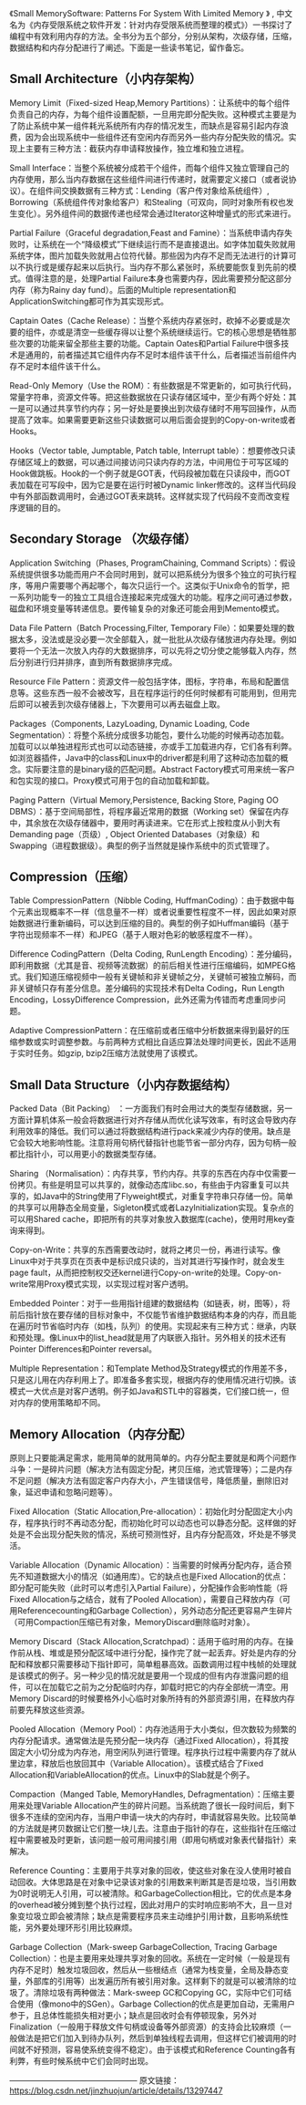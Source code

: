 
《Small MemorySoftware: Patterns For System With Limited Memory 》 , 中文名为《内存受限系统之软件开发：针对内存受限系统而整理的模式》）一书探讨了编程中有效利用内存的方法。全书分为五个部分，分别从架构，次级存储，压缩，数据结构和内存分配进行了阐述。下面是一些读书笔记，留作备忘。

 

## Small Architecture（小内存架构）

Memory Limit（Fixed-sized Heap,Memory Partitions）：让系统中的每个组件负责自己的内存，为每个组件设置配额，一旦用完即分配失败。这种模式主要是为了防止系统中某一组件耗光系统所有内存的情况发生，而缺点是容易引起内存浪费，因为会出现系统中一些组件还有空闲内存而另外一些内存分配失败的情况。实现上主要有三种方法：截获内存申请释放操作，独立堆和独立进程。

Small Interface：当整个系统被分成若干个组件，而每个组件又独立管理自己的内存使用，那么当内存数据在这些组件间进行传递时，就需要定义接口（或者说协议）。在组件间交换数据有三种方式：Lending（客户传对象给系统组件）, Borrowing（系统组件传对象给客户）和Stealing（可双向，同时对象所有权也发生变化）。另外组件间的数据传递也经常会通过Iterator这种增量式的形式来进行。

Partial Failure（Graceful degradation,Feast and Famine）：当系统申请内存失败时，让系统在一个“降级模式”下继续运行而不是直接退出。如字体加载失败就用系统字体，图片加载失败就用占位符代替。那些因为内存不足而无法进行的计算可以不执行或是缓存起来以后执行。当内存不那么紧张时，系统要能恢复到先前的模式。值得注意的是，处理Partial Failure本身也需要内存，因此需要预分配这部分内存（称为Rainy day fund）。后面的Multiple representation和ApplicationSwitching都可作为其实现形式。

Captain Oates（Cache Release）：当整个系统内存紧张时，砍掉不必要或是次要的组件，亦或是清空一些缓存得以让整个系统继续运行。它的核心思想是牺牲那些次要的功能来留全那些主要的功能。Captain Oates和Partial Failure中很多技术是通用的，前者描述其它组件内存不足时本组件该干什么，后者描述当前组件内存不足时本组件该干什么。

Read-Only Memory（Use the ROM）：有些数据是不常更新的，如可执行代码，常量字符串，资源文件等。把这些数据放在只读存储区域中，至少有两个好处：其一是可以通过共享节约内存；另一好处是要换出到次级存储时不用写回操作，从而提高了效率。如果需要更新这些只读数据可以用后面会提到的Copy-on-write或者Hooks。

Hooks（Vector table, Jumptable, Patch table, Interrupt table）：想要修改只读存储区域上的数据，可以通过间接访问只读内存的方法，中间用位于可写区域的Hook做跳板。Hook的一个例子就是GOT表，代码段被加载在只读段中，而GOT表加载在可写段中，因为它是要在运行时被Dynamic linker修改的。这样当代码段中有外部函数调用时，会通过GOT表来跳转。这样就实现了代码段不变而改变程序逻辑的目的。

 

## Secondary Storage （次级存储）

Application Switching（Phases, ProgramChaining, Command Scripts）：假设系统提供很多功能而用户不会同时用到，就可以把系统分为很多个独立的可执行程序，等用户需要哪个再起哪个，每次只运行一个。这类似于Unix命令的哲学，把一系列功能专一的独立工具组合连接起来完成强大的功能。程序之间可通过参数，磁盘和环境变量等转递信息。要传输复杂的对象还可能会用到Memento模式。

Data File Pattern（Batch Processing,Filter, Temporary File）：如果要处理的数据太多，没法或是没必要一次全部载入，就一批批从次级存储放进内存处理。例如要将一个无法一次放入内存的大数据排序，可以先将之切分使之能够载入内存，然后分别进行归并排序，直到所有数据排序完成。

Resource File Pattern：资源文件一般包括字体，图标，字符串，布局和配置信息等。这些东西一般不会被改写，且在程序运行的任何时候都有可能用到，但用完后即可以被丢到次级存储器上，下次要用可以再去磁盘上取。

Packages（Components, LazyLoading, Dynamic Loading, Code Segmentation）：将整个系统分成很多功能包，要什么功能的时候再动态加载。加载可以以单独进程形式也可以动态链接，亦或手工加载进内存，它们各有利弊。如浏览器插件，Java中的class和Linux中的driver都是利用了这种动态加载的概念。实际要注意的是binary级的匹配问题。Abstract Factory模式可用来统一客户和包实现的接口。Proxy模式可用于包的自动加载和卸载。

Paging Pattern（Virtual Memory,Persistence, Backing Store, Paging OO DBMS）：基于空间局部性，将程序最近常用的数据（Working set）保留在内存中，其余放在次级存储器中，要用时再读进来。它在形式上按粒度从小到大有Demanding page（页级）, Object Oriented Databases（对象级）和Swapping（进程数据级）。典型的例子当然就是操作系统中的页式管理了。

 

## Compression（压缩）

Table CompressionPattern（Nibble Coding, HuffmanCoding）：由于数据中每个元素出现概率不一样（信息量不一样）或者说重要性程度不一样，因此如果对原始数据进行重新编码，可以达到压缩的目的。典型的例子如Huffman编码（基于字符出现频率不一样）和JPEG（基于人眼对色彩的敏感程度不一样）。

Difference CodingPattern（Delta Coding, RunLength Encoding）：差分编码，即利用数据（尤其是音、视频等流数据）的前后相关性进行压缩编码，如MPEG格式。我们知道压缩视频中一般有关键帧和非关键帧之分，关键帧可被独立解码，而非关键帧只存有差分信息。差分编码的实现技术有Delta Coding，Run Length Encoding，LossyDifference Compression，此外还需为传错而考虑重同步问题。

Adaptive CompressionPattern：在压缩前或者压缩中分析数据来得到最好的压缩参数或实时调整参数。与前两种方式相比自适应算法处理时间更长，因此不适用于实时任务。如gzip, bzip2压缩方法就使用了该模式。

 

## Small Data Structure（小内存数据结构）

Packed Data（Bit Packing） ：一方面我们有时会用过大的类型存储数据，另一方面计算机体系一般会将数据进行对齐存储从而优化读写效率，有时这会导致内存利用效率的降低。我们可以通过将数据结构进行pack来减少内存的使用。缺点是它会较大地影响性能。注意将用句柄代替指针也能节省一部分内存，因为句柄一般都比指针小，可以用更小的数据类型存储。

Sharing （Normalisation）：内存共享，节约内存。共享的东西在内存中仅需要一份拷贝。有些是明显可以共享的，就像动态库libc.so，有些由于内容重复可以共享的，如Java中的String使用了Flyweight模式，对重复字符串只存储一份。简单的共享可以用静态全局变量，Sigleton模式或者LazyInitialization实现。复杂点的可以用Shared cache，即把所有的共享对象放入数据库(cache)，使用时用key查询来得到。

Copy-on-Write：共享的东西需要改动时，就将之拷贝一份，再进行读写。像Linux中对于共享页在页表中是标识成只读的，当对其进行写操作时，就会发生page fault，从而把控制权交还kernel进行Copy-on-write的处理。Copy-on-write常用Proxy模式实现，以实现过程对客户透明。

Embedded Pointer：对于一些用指针组建的数据结构（如链表，树，图等），将前后指针放在要存储的目标对象中，不仅能节省维护数据结构本身的内存，而且能在遍历时节省临时内存（如栈，队列）的使用。实现起来有三种方式：继承，内联和预处理。像Linux中的list_head就是用了内联嵌入指针。另外相关的技术还有Pointer Differences和Pointer reversal。

Multiple Representation：和Template Method及Strategy模式的作用差不多，只是这儿用在内存利用上了。即准备多套实现，根据内存的使用情况进行切换。该模式一大优点是对客户透明。例子如Java和STL中的容器类，它们接口统一，但对内存的使用策略却不同。

 

## Memory Allocation（内存分配）

原则上只要能满足需求，能用简单的就用简单的。内存分配主要就是和两个问题作斗争：一是碎片问题（解决方法有固定分配，拷贝压缩，池式管理等）；二是内存不足问题（解决方法有固定客户内存大小，产生错误信号，降低质量，删除旧对象，延迟申请和忽略问题等）。

Fixed Allocation（Static Allocation,Pre-allocation）：初始化时分配固定大小内存，程序执行时不再动态分配，而初始化时可以动态也可以静态分配。这样做的好处是不会出现分配失败的情况，系统可预测性好，且内存分配高效，坏处是不够灵活。

Variable Allocation（Dynamic Allocation）：当需要的时候再分配内存，适合预先不知道数据大小的情况（如通用库）。它的缺点也是Fixed Allocation的优点：即分配可能失败（此时可以考虑引入Partial Failure），分配操作会影响性能（将Fixed Allocation与之结合，就有了Pooled Allocation），需要自己释放内存（可用Referencecounting和Garbage Collection），另外动态分配还更容易产生碎片（可用Compaction压缩已有对象，MemoryDiscard删除临时对象）。

Memory Discard（Stack Allocation,Scratchpad）：适用于临时用的内存。在操作前从栈、堆或是预分配区域中进行分配，操作完了就一起丢弃。好处是内存的分配和释放都只需要移动下指针即可，简单粗暴高效。函数调用过程中栈帧的处理就是该模式的例子。另一种少见的情况就是要用一个现成的但有内存泄露问题的组件，可以在加载它之前为之分配临时内存，卸载时把它的内存全部统一清空。用Memory Discard的时候要格外小心临时对象所持有的外部资源引用，在释放内存前要先释放这些资源。

Pooled Allocation（Memory Pool）：内存池适用于大小类似，但次数较为频繁的内存分配请求。通常做法是先预分配一块内存（通过Fixed Allocation），将其按固定大小切分成为内存池，用空闲队列进行管理。程序执行过程中需要内存了就从里边拿，释放后也放回其中（Variable Allocation）。该模式结合了Fixed Allocation和VariableAllocation的优点。Linux中的Slab就是个例子。

Compaction（Manged Table, MemoryHandles, Defragmentation）：压缩主要用来处理Variable Allocation产生的碎片问题。当系统跑了很长一段时间后，剩下很多不连续的空闲内存，当用户申请一块大的内存时，申请就容易失败。比较简单的方法就是拷贝数据让它们整一块儿去。注意由于指针的存在，这些指针在压缩过程中需要被及时更新，该问题一般可用间接引用（即用句柄或对象表代替指针）来解决。

Reference Counting：主要用于共享对象的回收，使这些对象在没人使用时被自动回收。大体思路是在对象中记录该对象的引用数来判断其是否是垃圾，当引用数为0时说明无人引用，可以被清除。和GarbageCollection相比，它的优点是本身的overhead被分摊到整个执行过程，因此对用户的实时响应影响不大，且一旦对象变垃圾立即会被清除；缺点是需要程序员来主动维护引用计数，且影响系统性能，另外要处理环形引用比较麻烦。

Garbage Collection（Mark-sweep GarbageCollection, Tracing Garbage Collection）：也是主要用来处理共享对象的回收。系统在一定时候（一般是现有内存不足时）触发垃圾回收，然后从一些根结点（通常为栈变量，全局及静态变量，外部库的引用等）出发遍历所有被引用对象。这样剩下的就是可以被清除的垃圾了。清除垃圾有两种做法：Mark-sweep GC和Copying GC，实际中它们可结合使用（像mono中的SGen）。Garbage Collection的优点是更加自动，无需用户参于，且总体性能损失相对更小；缺点是回收时会有停顿现象，另外对Finalization（一般用于释放文件句柄或设备等外部资源）的支持会比较麻烦（一般做法是把它们加入到待办队列，然后到单独线程去调用，但这样它们被调用的时间就不好预测，容易使系统变得不稳定）。由于该模式和Reference Counting各有利弊，有些时候系统中它们会同时出现。


————————————————
原文链接：https://blog.csdn.net/jinzhuojun/article/details/13297447